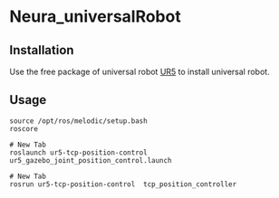 # Neura_universalRobot



## Installation

Use the free package of universal robot [UR5](https://github.com/ros-industrial/universal_robot) to install universal robot.


## Usage

```
source /opt/ros/melodic/setup.bash
roscore

# New Tab
roslaunch ur5-tcp-position-control ur5_gazebo_joint_position_control.launch

# New Tab
rosrun ur5-tcp-position-control  tcp_position_controller

```
